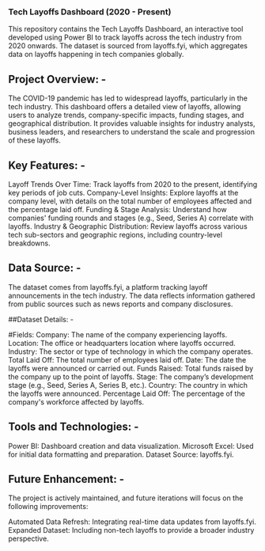 
### Tech Layoffs Dashboard (2020 - Present)
This repository contains the Tech Layoffs Dashboard, an interactive tool developed using Power BI to track layoffs across the tech industry from 2020 onwards. The dataset is sourced from layoffs.fyi, which aggregates data on layoffs happening in tech companies globally.

## Project Overview: - 
The COVID-19 pandemic has led to widespread layoffs, particularly in the tech industry. This dashboard offers a detailed view of layoffs, allowing users to analyze trends, company-specific impacts, funding stages, and geographical distribution. It provides valuable insights for industry analysts, business leaders, and researchers to understand the scale and progression of these layoffs.

## Key Features: -
Layoff Trends Over Time: Track layoffs from 2020 to the present, identifying key periods of job cuts.
Company-Level Insights: Explore layoffs at the company level, with details on the total number of employees affected and the percentage laid off.
Funding & Stage Analysis: Understand how companies' funding rounds and stages (e.g., Seed, Series A) correlate with layoffs.
Industry & Geographic Distribution: Review layoffs across various tech sub-sectors and geographic regions, including country-level breakdowns.

## Data Source: -
The dataset comes from layoffs.fyi, a platform tracking layoff announcements in the tech industry. The data reflects information gathered from public sources such as news reports and company disclosures.

##Dataset Details: -

#Fields:
Company: The name of the company experiencing layoffs.
Location: The office or headquarters location where layoffs occurred.
Industry: The sector or type of technology in which the company operates.
Total Laid Off: The total number of employees laid off.
Date: The date the layoffs were announced or carried out.
Funds Raised: Total funds raised by the company up to the point of layoffs.
Stage: The company’s development stage (e.g., Seed, Series A, Series B, etc.).
Country: The country in which the layoffs were announced.
Percentage Laid Off: The percentage of the company's workforce affected by layoffs.

## Tools and Technologies: -
Power BI: Dashboard creation and data visualization.
Microsoft Excel: Used for initial data formatting and preparation.
Dataset Source: layoffs.fyi.

## Future Enhancement: -
The project is actively maintained, and future iterations will focus on the following improvements:

Automated Data Refresh: Integrating real-time data updates from layoffs.fyi.
Expanded Dataset: Including non-tech layoffs to provide a broader industry perspective.
